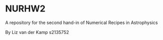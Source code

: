 # NURHW2
A repository for the second hand-in of Numerical Recipes in Astrophysics

By Liz van der Kamp s2135752
